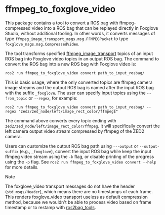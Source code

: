 ffmpeg_to_foxglove_video
================

This package contains a tool to convert a ROS bag with ffmpeg-compressed video into a ROS bag that can be replayed directly in Foxglove Studio, without additional tooling. In other words, it converts messages of type `ffmpeg_image_transport_msgs.msg.FFMPEGPacket` to type `foxglove_msgs.msg.CompressedVideo`.

The tool transforms specified [ffmpeg_image_transport][] topics of an input ROS bag into Foxglove video topics in an output ROS bag. The command to convert the ROS bag into a new ROS bag with Foxglove video is:

```
ros2 run ffmpeg_to_foxglove_video convert path_to_input_rosbag/
```

This is basic usage, where the only converted topics are ffmpeg camera image streams and the output ROS bag is named after the input ROS bag with the suffix `_foxglove`. The user can specify input topics using the `--from_topic` or `--regex`, for example:

```
ros2 run ffmpeg_to_foxglove_video convert path_to_input_rosbag/ --regex "zed2/zed_node/left/image_rect_color/ffmpeg$"
```

The command above converts every topic ending with `zed2/zed_node/left/image_rect_color/ffmpeg`. It will specifically convert the left camera output video stream compressed by ffmpeg of the ZED2 camera.

Users can customize the output ROS bag path using `---output` or `--output-suffix` (e.g., `_foxglove`), convert the input ROS bag while keep the input ffmpeg video stream using the `-k` flag, or disable printing of the progress using the `-p` flag. See `ros2 run ffmpeg_to_foxglove_video convert --help` for more details.

> [!NOTE]
> The foxglove_video transport messages do not have the header
> (`std_msgs/Header`), which means there are no timestamps of each
> frame. This renders foxglove_video transport useless as default
> compression method, because we wouldn't be able to process video
> based on frame timestamp or to restamp with [ros2bag_tools][].


[ffmpeg_to_foxglove_video]: ../../ros2_ws/src/ffmpeg_to_foxglove_video/
[ffmpeg_image_transport]: https://github.com/ros-misc-utilities/ffmpeg_image_transport
[ros2bag_tools]: https://github.com/AIT-Assistive-Autonomous-Systems/ros2bag_tools
